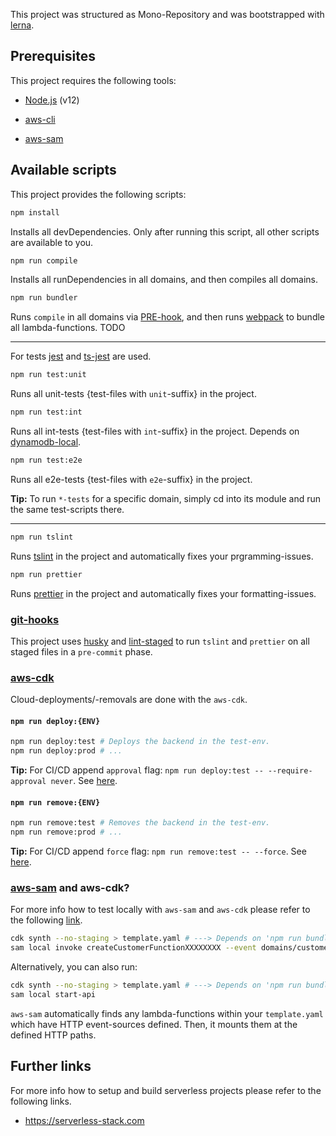 This project was structured as Mono-Repository and was bootstrapped with [lerna](https://github.com/lerna/lerna).

## Prerequisites

This project requires the following tools:

- [Node.js](https://nodejs.org/en/download) (v12)

- [aws-cli](https://docs.aws.amazon.com/cli/index.html)
- [aws-sam](https://docs.aws.amazon.com/serverless-application-model/index.html)

## Available scripts

This project provides the following scripts:

```bash
npm install
```

Installs all devDependencies. Only after running this script, all other scripts are available to you.

```bash
npm run compile
```
Installs all runDependencies in all domains, and then compiles all domains.

```bash
npm run bundler
```

Runs `compile` in all domains via [PRE-hook](https://docs.npmjs.com/misc/scripts), and then runs [webpack](https://www.npmjs.com/package/webpack) to bundle all lambda-functions. TODO

---

For tests [jest](https://www.npmjs.com/package/jest) and [ts-jest](https://www.npmjs.com/package/ts-jest) are used.

```bash
npm run test:unit
```

Runs all unit-tests {test-files with `unit`-suffix} in the project.

```bash
npm run test:int
```

Runs all int-tests {test-files with `int`-suffix}   in the project.
Depends on [dynamodb-local](https://hub.docker.com/r/amazon/dynamodb-local).

```bash
npm run test:e2e
```

Runs all e2e-tests {test-files with `e2e`-suffix}   in the project.

**Tip:**
To run `*-tests` for a specific domain, simply cd into its module and run the same test-scripts there.

---

```bash
npm run tslint
```

Runs [tslint](https://www.npmjs.com/package/tslint)     in the project and automatically fixes your prgramming-issues.

```bash
npm run prettier
```

Runs [prettier](https://www.npmjs.com/package/prettier) in the project and automatically fixes your formatting-issues.

### [git-hooks](https://git-scm.com/book/en/v2/Customizing-Git-Git-Hooks)

This project uses [husky](https://www.npmjs.com/package/husky) and [lint-staged](https://www.npmjs.com/package/lint-staged) to run `tslint` and `prettier` on all staged files in a `pre-commit` phase.

### [aws-cdk](https://aws.amazon.com/cdk)

Cloud-deployments/-removals are done with the `aws-cdk`.

#### `npm run deploy:{ENV}`

```bash
npm run deploy:test # Deploys the backend in the test-env.
npm run deploy:prod # ...
```

**Tip:**
For CI/CD append `approval` flag: `npm run deploy:test -- --require-approval never`. See [here](https://docs.aws.amazon.com/cdk/latest/guide/tools.html).

#### `npm run remove:{ENV}`

```bash
npm run remove:test # Removes the backend in the test-env.
npm run remove:prod # ...
```

**Tip:**
For CI/CD append `force` flag: `npm run remove:test -- --force`. See [here](https://docs.aws.amazon.com/cdk/latest/guide/tools.html).

### [aws-sam](https://aws.amazon.com/serverless/sam) and aws-cdk?

For more info how to test locally with `aws-sam` and `aws-cdk` please refer to the following [link](https://docs.aws.amazon.com/cdk/latest/guide/tools.html#sam).

```bash
cdk synth --no-staging > template.yaml # ---> Depends on 'npm run bundle'
sam local invoke createCustomerFunctionXXXXXXXX --event domains/customer/events/create-event.json
```

Alternatively, you can also run:

```bash
cdk synth --no-staging > template.yaml # ---> Depends on 'npm run bundle'
sam local start-api
```

`aws-sam` automatically finds any lambda-functions within your `template.yaml` which have HTTP event-sources defined. Then, it mounts them at the defined HTTP paths.

## Further links

For more info how to setup and build serverless projects please refer to the following links.

- https://serverless-stack.com
